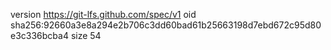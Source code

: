 version https://git-lfs.github.com/spec/v1
oid sha256:92660a3e8a294e2b706c3dd60bad61b25663198d7ebd672c95d80e3c336bcba4
size 54
